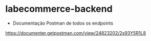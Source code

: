 # labecommerce-backend

- Documentação Postman de todos os endpoints

https://documenter.getpostman.com/view/24823202/2s93Y5R1L8
